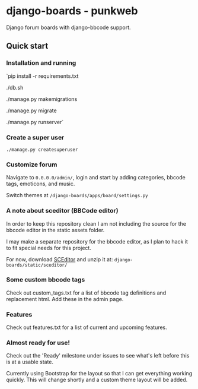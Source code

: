 # django-boards - punkweb
Django forum boards with django-bbcode support.

## Quick start

### Installation and running
`pip install -r requirements.txt

./db.sh

./manage.py makemigrations

./manage.py migrate

./manage.py runserver`

### Create a super user
`
./manage.py createsuperuser
`

### Customize forum

Navigate to `0.0.0.0/admin/`, login and start by adding categories, bbcode tags, emoticons, and music.

Switch themes at
`/django-boards/apps/board/settings.py`


### A note about sceditor (BBCode editor)

In order to keep this repository clean I am not including the source for the
bbcode editor in the static assets folder.


I may make a separate repository for the bbcode editor, as I plan to hack it to
fit special needs for this project.


For now, download [SCEditor](http://www.sceditor.com/) and unzip it at:
`django-boards/static/sceditor/`



### Some custom bbcode tags

Check out custom_tags.txt for a list of bbcode tag definitions and replacement
html.  Add these in the admin page.


### Features

Check out features.txt for a list of current and upcoming features.


### Almost ready for use!

Check out the 'Ready' milestone under issues to see what's left before this is at
a usable state.


Currently using Bootstrap for the layout so that I can get everything working
quickly.  This will change shortly and a custom theme layout will be added.
